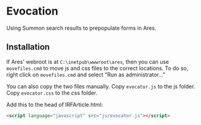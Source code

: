 # Evocation

Using Summon search results to prepopulate forms in Ares.

## Installation

If Ares' webroot is at `C:\inetpub\wwwroot\ares`, then you can use `movefiles.cmd` to move js and css files to the correct locations. 
To do so, right click on `movefiles.cmd` and select "Run as administrator..." 

You can also copy the two files manually. Copy `evocator.js` to the js folder. Copy `evocator.css` to the css folder.

Add this to the head of IRFArticle.html:
```html
<script language="javascript" src="js/evocator.js"></script>
```